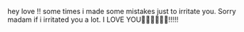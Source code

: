 hey love !!
some times i made some mistakes just to irritate you.
Sorry madam if i irritated you a lot.
I LOVE YOU🫶🫶🫶🫶🫶🫶!!!!!

